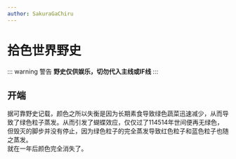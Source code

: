 ```yaml
---
author: SakuraGaChiru
---
```


# 拾色世界野史
::: warning 警告
**野史仅供娱乐，切勿代入主线或IF线**
:::
## 开端
据可靠野史记载，颜色之所以失衡是因为长期素食导致绿色蔬菜迅速减少，从而导致了绿色粒子蒸发。从而引发了蝴蝶效应，仅仅过了114514年世间便再无绿色，但毁灭的脚步并没有停止，因为绿色粒子的完全蒸发导致红色粒子和蓝色粒子也随之蒸发。<br>
就在一年后颜色完全消失了。

<script setup>
import { useData } from 'vitepress';
const { frontmatter } = useData()
</script>
<AuthorInfo :name="frontmatter.author" />
<CopyRight />
